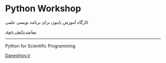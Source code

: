 # Python Workshop
کارگاه آموزش پایتون
برای برنامه نویسی علمی

[سایت دانش جوی](https://daneshjoy.ir)

-------------------------------------

Python for Scientific Programming

[Daneshjoy.ir](https://daneshjoy.ir)
